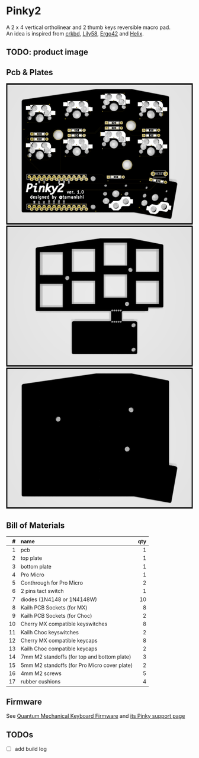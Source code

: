 # Pinky2

A 2 x 4 vertical ortholinear and 2 thumb keys reversible macro pad.  
An idea is inspired from [crkbd](https://github.com/foostan/crkbd), [Lily58](https://github.com/kata0510/Lily58), [Ergo42](https://github.com/Biacco42/Ergo42) and [Helix](https://github.com/MakotoKurauchi/helix).  

## TODO: product image
<!-- ![product](product.jpg) -->

## Pcb & Plates

![pcb](pcb/Pinky2-pcb.png)
![top plate](top-plate&cover-plate/Pinky2-top-plate.png)
![bottom plate](bottom-plate/Pinky2-bottom-plate.png)

## Bill of Materials

| # | name | qty |
| ---: | :--- | ---: |
| 1 | pcb | 1 |
| 2 | top plate | 1 |
| 3 | bottom plate | 1 |
| 4 | Pro Micro | 1 |
| 5 | Conthrough for Pro Micro | 2 |
| 6 | 2 pins tact switch | 1 |
| 7 | diodes (1N4148 or 1N4148W) | 10 |
| 8 | Kailh PCB Sockets (for MX) | 8 |
| 9 | Kailh PCB Sockets (for Choc) | 2 |
| 10 | Cherry MX compatible keyswitches | 8 |
| 11 | Kailh Choc keyswitches | 2 |
| 12 | Cherry MX compatible keycaps | 8 |
| 13 | Kailh Choc compatible keycaps | 2 |
| 14 | 7mm M2 standoffs (for top and bottom plate) | 3 |
| 15 | 5mm M2 standoffs (for Pro Micro cover plate) | 2 |
| 16 | 4mm M2 screws | 5 |
| 17 | rubber cushions | 4 |

## Firmware

See [Quantum Mechanical Keyboard Firmware](https://qmk.fm) and [its Pinky support page](https://github.com/qmk/qmk_firmware/blob/master/keyboards/pinky/readme.md)

## TODOs

- [ ] add build log
